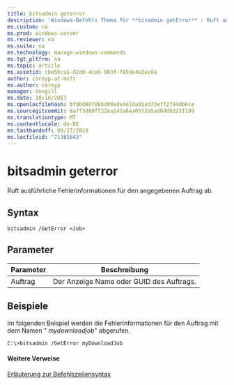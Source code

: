 ```yaml
---
title: bitsadmin geterror
description: 'Windows-Befehls Thema für **bizadmin getError** : Ruft ausführliche Fehlerinformationen für den angegebenen Auftrag ab.'
ms.custom: na
ms.prod: windows-server
ms.reviewer: na
ms.suite: na
ms.technology: manage-windows-commands
ms.tgt_pltfrm: na
ms.topic: article
ms.assetid: cbe5bca1-d2dd-4ce6-903f-f85de4a2ec6a
author: coreyp-at-msft
ms.author: coreyp
manager: dongill
ms.date: 10/16/2017
ms.openlocfilehash: 0f9bd607886d00ede4e1da91ed73eff2794db6ce
ms.sourcegitcommit: 6aff3d88ff22ea141a6ea6572a5ad8dd6321f199
ms.translationtype: MT
ms.contentlocale: de-DE
ms.lasthandoff: 09/27/2019
ms.locfileid: "71381643"
---
```

# <a name="bitsadmin-geterror"></a>bitsadmin geterror



Ruft ausführliche Fehlerinformationen für den angegebenen Auftrag ab.

## <a name="syntax"></a>Syntax

```
bitsadmin /GetError <Job>
```

## <a name="parameters"></a>Parameter

|Parameter|Beschreibung|
|---------|-----------|
|Auftrag|Der Anzeige Name oder GUID des Auftrags.|

## <a name="BKMK_examples"></a>Beispiele

Im folgenden Beispiel werden die Fehlerinformationen für den Auftrag mit dem Namen " *mydownloadjob*" abgerufen.
```
C:\>bitsadmin /GetError myDownloadJob
```

#### <a name="additional-references"></a>Weitere Verweise

[Erläuterung zur Befehlszeilensyntax](command-line-syntax-key.md)